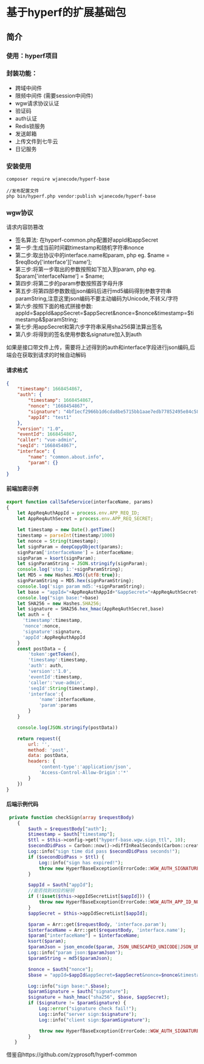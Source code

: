 # 基于hyperf的扩展基础包
## 简介
### 使用：hyperf项目
### 封装功能：
- 跨域中间件
- 限频中间件 (需要session中间件)
- wgw请求协议认证
- 验证码
- auth认证
- Redis锁服务
- 发送邮箱
- 上传文件到七牛云
- 日记服务

### 安装使用
```
composer require wjanecode/hyperf-base
```

```
//发布配置文件
php bin/hyperf.php vendor:publish wjanecode/hyperf-base
```
### wgw协议
请求内容防篡改
- 签名算法: 在hyperf-common.php配置好appId和appSecret 
- 第一步:生成当前时间戳timestamp和随机字符串nonce 
- 第二步:取出协议中的interface.name和param, php eg. $name = $reqBody['interface']['name']; 
- 第三步:将第一步取出的参数按照如下加入到param, php eg. $param['interfaceName'] = $name; 
- 第四步:将第二步的param参数按照首字母升序 
- 第五步:将第四部参数数组json编码后进行md5编码得到参数字符串paramString,注意这里json编码不要主动编码为Unicode,不转义/字符 
- 第六步:按照下面的格式拼接参数: appId=$appId&appSecret=$appSecret&nonce=$nonce&timestamp=$timestamp&$paramString; 
- 第七步:用appSecret和第六步字符串采用sha256算法算出签名 
- 第八步:将得到的签名使用参数名signature加入到auth

如果是接口带文件上传，需要将上述得到的auth和interface字段进行json编码,后端会在获取到请求的时候自动解码
#### 请求格式
```json
{
    "timestamp": 1668454867,
    "auth": {
        "timestamp": 1668454867,
        "nonce": "1668454867",
        "signature": "4bf1ecf2966b1d6cda8be5715bb1aae7edb77852495e84c58469318c65a775d3",
        "appId": "test1"
    },
    "version": "1.0",
    "eventId": 1668454867,
    "caller": "vue-admin",
    "seqId": "1668454867",
    "interface": {
        "name": "common.about.info",
        "param": {}
    }
}
```
#### 前端加密示例
```js
export function callSafeService(interfaceName, params) 
{
    let AppReqAuthAppId = process.env.APP_REQ_ID;
    let AppReqAuthSecret = process.env.APP_REQ_SECRET;

    let timestamp = new Date().getTime()
    timestamp = parseInt(timestamp/1000)
    let nonce = String(timestamp);
    let signParam = deepCopyObject(params);
    signParam['interfaceName'] = interfaceName;
    signParam = ksort(signParam);
    let signParamString = JSON.stringify(signParam);
    console.log('step 1:'+signParamString);
    let MD5 = new Hashes.MD5({utf8:true});
    signParamString = MD5.hex(signParamString);
    console.log('sign param md5:'+signParamString);
    let base = "appId="+AppReqAuthAppId+"&appSecret="+AppReqAuthSecret+"&nonce="+nonce+"&timestamp="+timestamp+"&"+signParamString
    console.log("sign base:"+base)
    let SHA256 = new Hashes.SHA256;
    let signature = SHA256.hex_hmac(AppReqAuthSecret,base)
    let auth = {
      'timestamp':timestamp,
      'nonce':nonce,
      'signature':signature,
      'appId':AppReqAuthAppId
    }
    const postData = {
        'token':getToken(),
        'timestamp':timestamp,
        'auth': auth,
        'version':'1.0',
        'eventId':timestamp,
        'caller':'vue-admin',
        'seqId':String(timestamp),
        'interface':{
            'name':interfaceName,
            'param':params
        }
    }

    console.log(JSON.stringify(postData))

    return request({
        url: '',
        method: 'post',
        data: postData,
        headers: {
            'content-type':'application/json',
            'Access-Control-Allow-Origin':'*'
        }
    })
}
```

#### 后端示例代码
```php
 private function checkSign(array $requestBody)
    {
        $auth = $requestBody["auth"];
        $timestamp = $auth["timestamp"];
        $ttl = $this->config->get("hyperf-base.wgw.sign_ttl", 10);
        $secondDidPass = Carbon::now()->diffInRealSeconds(Carbon::createFromTimestamp($timestamp));
        Log::info("sign time did pass $secondDidPass seconds!");
        if ($secondDidPass > $ttl) {
            Log::info("sign has expired!");
            throw new HyperfBaseException(ErrorCode::WGW_AUTH_SIGNATURE_ERROR, "sign expire!");
        }

        $appId = $auth["appId"];
        //能否找到对应的秘钥
        if (!isset($this->appIdSecretList[$appId])) {
            throw new HyperfBaseException(ErrorCode::WGW_AUTH_APP_ID_NOT_EXIST);
        }
        $appSecret = $this->appIdSecretList[$appId];

        $param = Arr::get($requestBody, 'interface.param');
        $interfaceName = Arr::get($requestBody, 'interface.name');
        $param["interfaceName"] = $interfaceName;
        ksort($param);
        $paramJson = json_encode($param, JSON_UNESCAPED_UNICODE|JSON_UNESCAPED_SLASHES);
        Log::info("param json:$paramJson");
        $paramString = md5($paramJson);

        $nonce = $auth["nonce"];
        $base = "appId=$appId&appSecret=$appSecret&nonce=$nonce&timestamp=$timestamp&$paramString";

        Log::info("sign base:".$base);
        $paramSignature = $auth["signature"];
        $signature = hash_hmac("sha256", $base, $appSecret);
        if ($signature != $paramSignature) {
            Log::error("signature check fail!");
            Log::info("server sign:$signature");
            Log::info("client sign:$paramSignature");

            throw new HyperfBaseException(ErrorCode::WGW_AUTH_SIGNATURE_ERROR);
        }
   }
```


借鉴自https://github.com/zyprosoft/hyperf-common